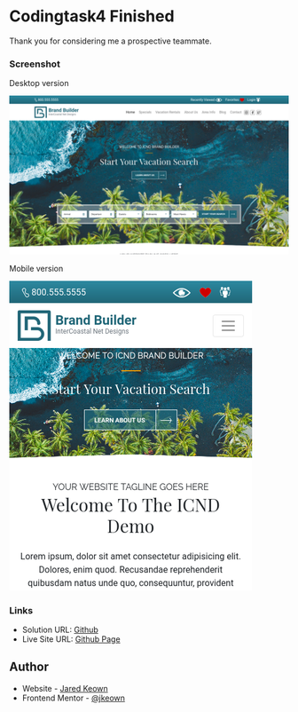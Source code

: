 # Codingtask4 Finished

Thank you for considering me a prospective teammate.

### Screenshot

Desktop version

![desktop version](desktop.png)

Mobile version

![mobile version](mobile.png)

### Links

- Solution URL: [Github](https://github.com/jkeown/codingtask4)
- Live Site URL: [Github Page](https://jkeown.github.io/codingtask4/)

## Author

- Website - [Jared Keown](https://www.jaredkeown.com)
- Frontend Mentor - [@jkeown](https://www.frontendmentor.io/profile/jkeown)
